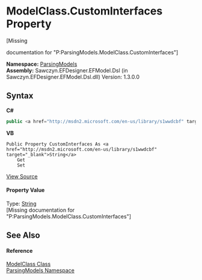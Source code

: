 # ModelClass.CustomInterfaces Property 
 

\[Missing <summary> documentation for "P:ParsingModels.ModelClass.CustomInterfaces"\]

**Namespace:**&nbsp;<a href="N_ParsingModels">ParsingModels</a><br />**Assembly:**&nbsp;Sawczyn.EFDesigner.EFModel.Dsl (in Sawczyn.EFDesigner.EFModel.Dsl.dll) Version: 1.3.0.0

## Syntax

**C#**<br />
``` C#
public <a href="http://msdn2.microsoft.com/en-us/library/s1wwdcbf" target="_blank">string</a> CustomInterfaces { get; set; }
```

**VB**<br />
``` VB
Public Property CustomInterfaces As <a href="http://msdn2.microsoft.com/en-us/library/s1wwdcbf" target="_blank">String</a>
	Get
	Set
```

<a href="https://github.com/msawczyn/EFDesigner/tree/master/src/ParsingModels/ModelClass.cs#L17" title="View the source code">View Source</a><br />

#### Property Value
Type: <a href="http://msdn2.microsoft.com/en-us/library/s1wwdcbf" target="_blank">String</a><br />\[Missing <value> documentation for "P:ParsingModels.ModelClass.CustomInterfaces"\]

## See Also


#### Reference
<a href="T_ParsingModels_ModelClass">ModelClass Class</a><br /><a href="N_ParsingModels">ParsingModels Namespace</a><br />